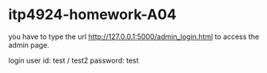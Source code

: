 # itp4924-homework-A04
you have to type the url http://127.0.0.1:5000/admin_login.html to access the admin page.

login user id: test / test2
password: test
